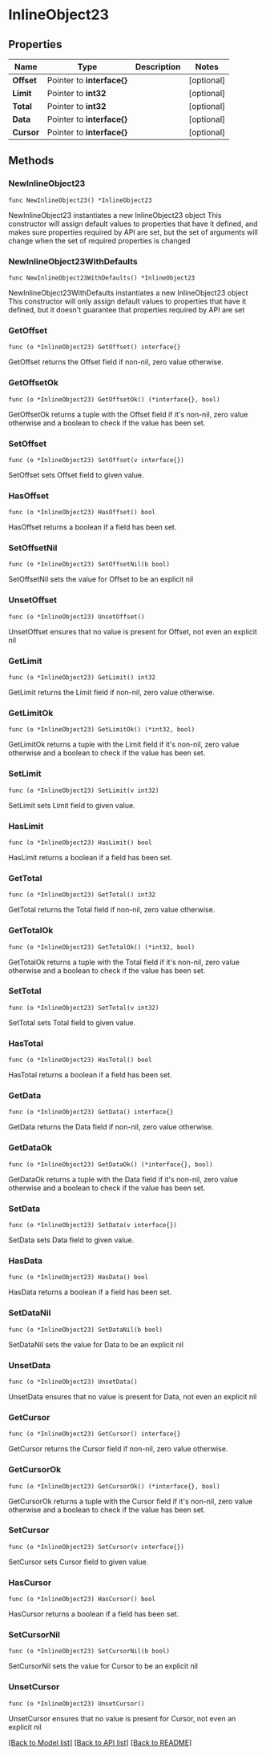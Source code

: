 # InlineObject23

## Properties

Name | Type | Description | Notes
------------ | ------------- | ------------- | -------------
**Offset** | Pointer to **interface{}** |  | [optional] 
**Limit** | Pointer to **int32** |  | [optional] 
**Total** | Pointer to **int32** |  | [optional] 
**Data** | Pointer to **interface{}** |  | [optional] 
**Cursor** | Pointer to **interface{}** |  | [optional] 

## Methods

### NewInlineObject23

`func NewInlineObject23() *InlineObject23`

NewInlineObject23 instantiates a new InlineObject23 object
This constructor will assign default values to properties that have it defined,
and makes sure properties required by API are set, but the set of arguments
will change when the set of required properties is changed

### NewInlineObject23WithDefaults

`func NewInlineObject23WithDefaults() *InlineObject23`

NewInlineObject23WithDefaults instantiates a new InlineObject23 object
This constructor will only assign default values to properties that have it defined,
but it doesn't guarantee that properties required by API are set

### GetOffset

`func (o *InlineObject23) GetOffset() interface{}`

GetOffset returns the Offset field if non-nil, zero value otherwise.

### GetOffsetOk

`func (o *InlineObject23) GetOffsetOk() (*interface{}, bool)`

GetOffsetOk returns a tuple with the Offset field if it's non-nil, zero value otherwise
and a boolean to check if the value has been set.

### SetOffset

`func (o *InlineObject23) SetOffset(v interface{})`

SetOffset sets Offset field to given value.

### HasOffset

`func (o *InlineObject23) HasOffset() bool`

HasOffset returns a boolean if a field has been set.

### SetOffsetNil

`func (o *InlineObject23) SetOffsetNil(b bool)`

 SetOffsetNil sets the value for Offset to be an explicit nil

### UnsetOffset
`func (o *InlineObject23) UnsetOffset()`

UnsetOffset ensures that no value is present for Offset, not even an explicit nil
### GetLimit

`func (o *InlineObject23) GetLimit() int32`

GetLimit returns the Limit field if non-nil, zero value otherwise.

### GetLimitOk

`func (o *InlineObject23) GetLimitOk() (*int32, bool)`

GetLimitOk returns a tuple with the Limit field if it's non-nil, zero value otherwise
and a boolean to check if the value has been set.

### SetLimit

`func (o *InlineObject23) SetLimit(v int32)`

SetLimit sets Limit field to given value.

### HasLimit

`func (o *InlineObject23) HasLimit() bool`

HasLimit returns a boolean if a field has been set.

### GetTotal

`func (o *InlineObject23) GetTotal() int32`

GetTotal returns the Total field if non-nil, zero value otherwise.

### GetTotalOk

`func (o *InlineObject23) GetTotalOk() (*int32, bool)`

GetTotalOk returns a tuple with the Total field if it's non-nil, zero value otherwise
and a boolean to check if the value has been set.

### SetTotal

`func (o *InlineObject23) SetTotal(v int32)`

SetTotal sets Total field to given value.

### HasTotal

`func (o *InlineObject23) HasTotal() bool`

HasTotal returns a boolean if a field has been set.

### GetData

`func (o *InlineObject23) GetData() interface{}`

GetData returns the Data field if non-nil, zero value otherwise.

### GetDataOk

`func (o *InlineObject23) GetDataOk() (*interface{}, bool)`

GetDataOk returns a tuple with the Data field if it's non-nil, zero value otherwise
and a boolean to check if the value has been set.

### SetData

`func (o *InlineObject23) SetData(v interface{})`

SetData sets Data field to given value.

### HasData

`func (o *InlineObject23) HasData() bool`

HasData returns a boolean if a field has been set.

### SetDataNil

`func (o *InlineObject23) SetDataNil(b bool)`

 SetDataNil sets the value for Data to be an explicit nil

### UnsetData
`func (o *InlineObject23) UnsetData()`

UnsetData ensures that no value is present for Data, not even an explicit nil
### GetCursor

`func (o *InlineObject23) GetCursor() interface{}`

GetCursor returns the Cursor field if non-nil, zero value otherwise.

### GetCursorOk

`func (o *InlineObject23) GetCursorOk() (*interface{}, bool)`

GetCursorOk returns a tuple with the Cursor field if it's non-nil, zero value otherwise
and a boolean to check if the value has been set.

### SetCursor

`func (o *InlineObject23) SetCursor(v interface{})`

SetCursor sets Cursor field to given value.

### HasCursor

`func (o *InlineObject23) HasCursor() bool`

HasCursor returns a boolean if a field has been set.

### SetCursorNil

`func (o *InlineObject23) SetCursorNil(b bool)`

 SetCursorNil sets the value for Cursor to be an explicit nil

### UnsetCursor
`func (o *InlineObject23) UnsetCursor()`

UnsetCursor ensures that no value is present for Cursor, not even an explicit nil

[[Back to Model list]](../README.md#documentation-for-models) [[Back to API list]](../README.md#documentation-for-api-endpoints) [[Back to README]](../README.md)



